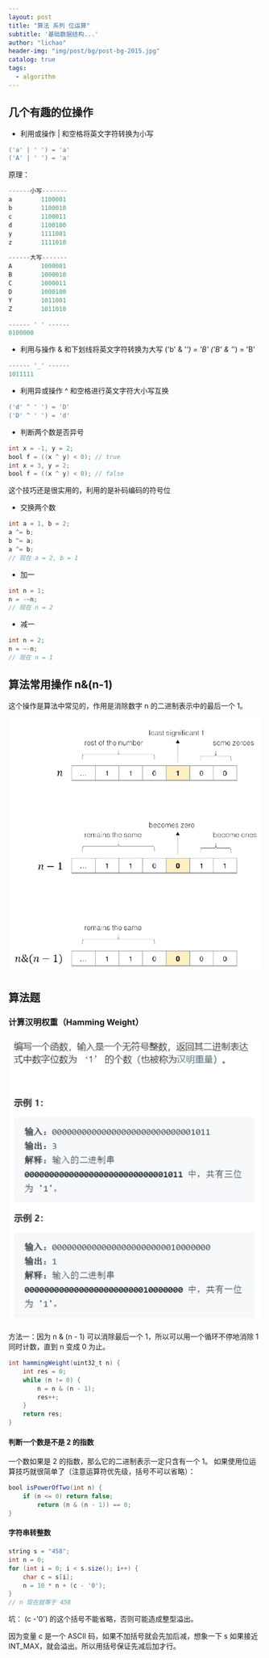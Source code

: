 ```yaml
---
layout: post
title: "算法 系列 位运算"
subtitle: '基础数据结构...'
author: "lichao"
header-img: "img/post/bg/post-bg-2015.jpg"
catalog: true
tags:
  - algorithm
---
```


## ⼏个有趣的位操作

* 利⽤或操作 | 和空格将英⽂字符转换为⼩写

```java
('a' | ' ') = 'a'
('A' | ' ') = 'a'
```

原理：

```java
------小写-------
a        1100001
b        1100010
c        1100011
d        1100100
y        1111001
z        1111010
```

```java
------大写-------
A        1000001
B        1000010
C        1000011
D        1000100
Y        1011001
Z        1011010
```

```java
------ ' ' ------
0100000
```

* 利⽤与操作 & 和下划线将英⽂字符转换为⼤写
('b' & '_') = 'B'
('B' & '_') = 'B'

```java
------ '_' ------
1011111
```

* 利⽤异或操作 ^ 和空格进⾏英⽂字符⼤⼩写互换

```java
('d' ^ ' ') = 'D'
('D' ^ ' ') = 'd'
```

* 判断两个数是否异号

```java
int x = -1, y = 2;
bool f = ((x ^ y) < 0); // true
int x = 3, y = 2;
bool f = ((x ^ y) < 0); // false
```

这个技巧还是很实⽤的，利⽤的是补码编码的符号位

* 交换两个数

```java
int a = 1, b = 2;
a ^= b;
b ^= a;
a ^= b;
// 现在 a = 2, b = 1
```

* 加⼀

```java
int n = 1;
n = -~n;
// 现在 n = 2
```

* 减⼀

```java
int n = 2;
n = ~-n;
// 现在 n = 1
```

## 算法常⽤操作 n&(n-1)

这个操作是算法中常⻅的，作⽤是消除数字 n 的⼆进制表⽰中的最后⼀个 1。

![algorithm](/img/algorithm/27.png)

## 算法题

### 计算汉明权重（Hamming Weight）

![algorithm](/img/algorithm/28.png)

方法一：因为 n & (n - 1) 可以消除最后⼀个 1，所以可以⽤⼀个循环不停地消除 1 同时计数，直到 n 变成 0 为⽌。

```java
int hammingWeight(uint32_t n) {
    int res = 0;
    while (n != 0) {
        n = n & (n - 1);
        res++;
    }
    return res;
}
```

#### 判断⼀个数是不是 2 的指数

⼀个数如果是 2 的指数，那么它的⼆进制表⽰⼀定只含有⼀个 1。
如果使⽤位运算技巧就很简单了（注意运算符优先级，括号不可以省略）：

```java
bool isPowerOfTwo(int n) {
    if (n <= 0) return false;
        return (n & (n - 1)) == 0;
}
```

#### 字符串转整数

```java
string s = "458";
int n = 0;
for (int i = 0; i < s.size(); i++) {
    char c = s[i];
    n = 10 * n + (c - '0');
}
// n 现在就等于 458
```

坑： (c -'0') 的这个括号不能省略，否则可能造成整型溢出。

因为变量 c 是⼀个 ASCII 码，如果不加括号就会先加后减，想象⼀下 s 如果接近 INT_MAX，就会溢出。所以⽤括号保证先减后加才⾏。
